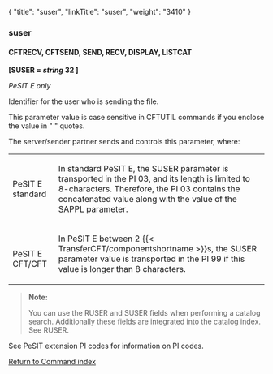 {
    "title": "suser",
    "linkTitle": "suser",
    "weight": "3410"
}<span id="suser"></span>

### suser

<span id="suser_CFTSEND"></span>

#### CFTRECV, CFTSEND, SEND, RECV, DISPLAY, LISTCAT

**\[SUSER = *string* 32 \]**

*PeSIT E only*

Identifier for the user who is sending the file.

This parameter value is case sensitive in CFTUTIL commands if you enclose the value in " " quotes.

The server/sender
partner sends and controls this parameter, where:

<table>
         
         
         
   
   <tbody>
      <tr>
         <td><p>PeSIT E standard</p>         </td>
         <td><p>In standard PeSIT E, the SUSER parameter is transported
in the PI 03, and its length is limited to 8-characters.
Therefore, the PI 03 contains the concatenated value along with the value of the SAPPL
parameter.</p>         </td>
      </tr>
      <tr>
         <td><p><strong><br />
</strong>PeSIT E CFT/CFT</p>         </td>
         <td><p>In PeSIT E between 2 {{< TransferCFT/componentshortname  >}}s, the SUSER parameter value is transported in the PI 99 if this value is longer than 8 characters.</p>         </td>
      </tr>
   </tbody>
</table>

> **Note:**
>
> You can use the RUSER and SUSER fields when performing a catalog search. Additionally these fields are integrated into the catalog index. See RUSER.

See PeSIT extension PI codes for information on PI codes.

[Return to Command index](../../)
